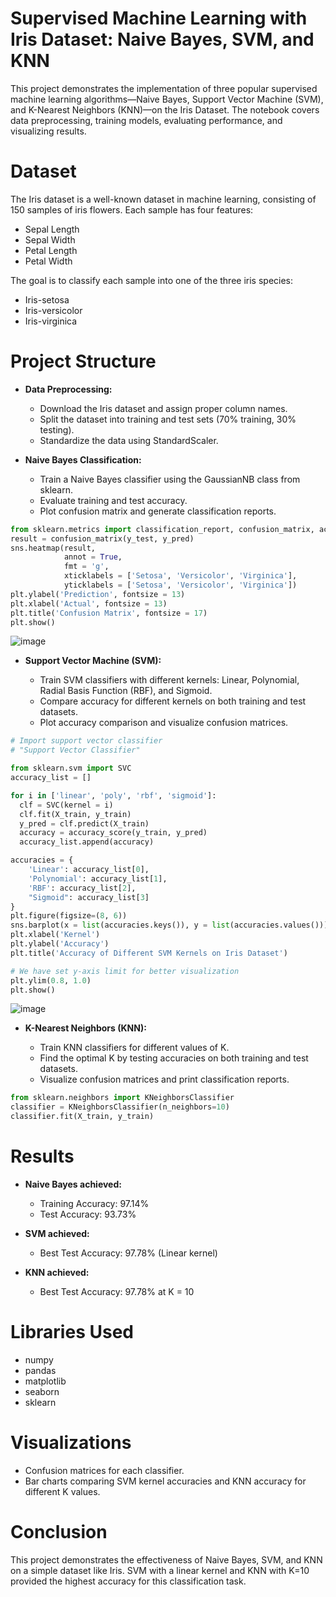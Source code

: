 # Supervised Machine Learning with Iris Dataset: Naive Bayes, SVM, and KNN  

This project demonstrates the implementation of three popular supervised machine learning algorithms—Naive Bayes, Support Vector Machine (SVM), and K-Nearest Neighbors (KNN)—on the Iris Dataset. The notebook covers data preprocessing, training models, evaluating performance, and visualizing results.  

# Dataset  
The Iris dataset is a well-known dataset in machine learning, consisting of 150 samples of iris flowers. Each sample has four features:

- Sepal Length
- Sepal Width
- Petal Length
- Petal Width
  
The goal is to classify each sample into one of the three iris species:

- Iris-setosa
- Iris-versicolor
- Iris-virginica

# Project Structure
- **Data Preprocessing:**

  - Download the Iris dataset and assign proper column names.
  - Split the dataset into training and test sets (70% training, 30% testing).
  - Standardize the data using StandardScaler.

- **Naive Bayes Classification:**

  - Train a Naive Bayes classifier using the GaussianNB class from sklearn.
  - Evaluate training and test accuracy.
  - Plot confusion matrix and generate classification reports.
```python
from sklearn.metrics import classification_report, confusion_matrix, accuracy_score
result = confusion_matrix(y_test, y_pred)
sns.heatmap(result,
            annot = True,
            fmt = 'g',
            xticklabels = ['Setosa', 'Versicolor', 'Virginica'],
            yticklabels = ['Setosa', 'Versicolor', 'Virginica'])
plt.ylabel('Prediction', fontsize = 13)
plt.xlabel('Actual', fontsize = 13)
plt.title('Confusion Matrix', fontsize = 17)
plt.show()
```
![image](https://github.com/user-attachments/assets/41b87a19-34dc-4461-93b0-1c51b2563edc)

- **Support Vector Machine (SVM):**

  - Train SVM classifiers with different kernels: Linear, Polynomial, Radial Basis Function (RBF), and Sigmoid.
  - Compare accuracy for different kernels on both training and test datasets.
  - Plot accuracy comparison and visualize confusion matrices.
```python
# Import support vector classifier
# "Support Vector Classifier"

from sklearn.svm import SVC
accuracy_list = []

for i in ['linear', 'poly', 'rbf', 'sigmoid']:
  clf = SVC(kernel = i)
  clf.fit(X_train, y_train)
  y_pred = clf.predict(X_train)
  accuracy = accuracy_score(y_train, y_pred)
  accuracy_list.append(accuracy)

accuracies = {
    'Linear': accuracy_list[0],
    'Polynomial': accuracy_list[1],
    'RBF': accuracy_list[2],
    "Sigmoid": accuracy_list[3]
}
plt.figure(figsize=(8, 6))
sns.barplot(x = list(accuracies.keys()), y = list(accuracies.values()))
plt.xlabel('Kernel')
plt.ylabel('Accuracy')
plt.title('Accuracy of Different SVM Kernels on Iris Dataset')

# We have set y-axis limit for better visualization
plt.ylim(0.8, 1.0)
plt.show()
```
![image](https://github.com/user-attachments/assets/6cc6b6a2-76bb-43d1-bd49-a0d85277ed7a)

- **K-Nearest Neighbors (KNN):**

  - Train KNN classifiers for different values of K.
  - Find the optimal K by testing accuracies on both training and test datasets.
  - Visualize confusion matrices and print classification reports.
```python
from sklearn.neighbors import KNeighborsClassifier
classifier = KNeighborsClassifier(n_neighbors=10)
classifier.fit(X_train, y_train)
```
# Results  

- **Naive Bayes achieved:**
  - Training Accuracy: 97.14%
  - Test Accuracy: 93.73%
    
- **SVM achieved:**
  - Best Test Accuracy: 97.78% (Linear kernel)

- **KNN achieved:**
  - Best Test Accuracy: 97.78% at K = 10

# Libraries Used
- numpy
- pandas
- matplotlib
- seaborn
- sklearn

# Visualizations

- Confusion matrices for each classifier.
- Bar charts comparing SVM kernel accuracies and KNN accuracy for different K values.

# Conclusion

This project demonstrates the effectiveness of Naive Bayes, SVM, and KNN on a simple dataset like Iris. SVM with a linear kernel and KNN with K=10 provided the highest accuracy for this classification task.
